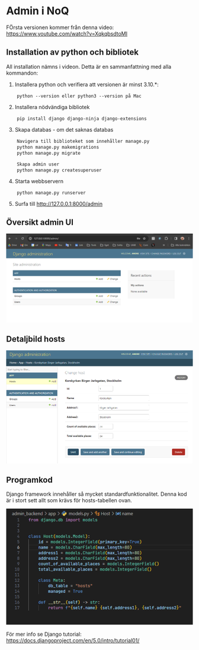# Admin i NoQ
FÖrsta versionen kommer från denna video: https://www.youtube.com/watch?v=XqkqbsdtoMI

## Installation av python och bibliotek
All installation nämns i videon. Detta är en sammanfattning med alla kommandon:

1. Installera python och verifiera att versionen är minst 3.10.*:
```
    python --version eller python3 --version på Mac
```    

2. Installera nödvändiga bibliotek
```
    pip install django django-ninja django-extensions
```
3. Skapa databas - om det saknas databas
```
    Navigera till biblioteket som innehåller manage.py
    python manage.py makemigrations
    python manage.py migrate
```
```
    Skapa admin user
    python manage.py createsuperuser
```
4. Starta webbservern 
```
    python manage.py runserver
```
5. Surfa till http://127.0.0.1:8000/admin 

## Översikt admin UI
![Alt text](admin.png)
## Detaljbild hosts
![Alt text](hosts.png)

## Programkod
Django framework innehåller så mycket standardfunktionalitet. Denna kod är i stort sett allt som krävs för hosts-tabellen ovan.

![Alt text](programkod.png)

För mer info se Django tutorial: https://docs.djangoproject.com/en/5.0/intro/tutorial01/